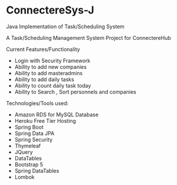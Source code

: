 # ConnectereSys-J
Java Implementation of Task/Scheduling System

A Task/Scheduling Management System Project for ConnectereHub

Current Features/Functionality
* Login with Security Framework
* Ability to add new companies
* Ability to add masteradmins
* Ability to add daily tasks
* Ability to count daily task today
* Ability to Search , Sort personnels and companies

Technologies/Tools used:
* Amazon RDS for MySQL Database
* Heroku Free Tier Hosting
* Spring Boot
* Spring Data JPA
* Spring Security
* Thymeleaf
* JQuery
* DataTables
* Bootstrap 5
* Spring DataTables
* Lombok
